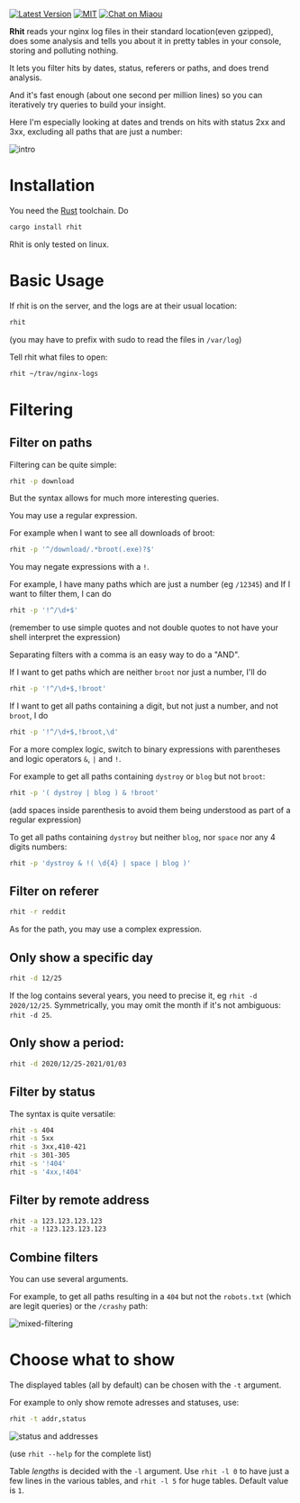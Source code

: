 
[![Latest Version][s1]][l1] [![MIT][s2]][l2] [![Chat on Miaou][s3]][l3]

[s1]: https://img.shields.io/crates/v/rhit.svg
[l1]: https://crates.io/crates/rhit

[s2]: https://img.shields.io/badge/license-MIT-blue.svg
[l2]: LICENSE

[s3]: https://miaou.dystroy.org/static/shields/room.svg
[l3]: https://miaou.dystroy.org/3768?rust


**Rhit** reads your nginx log files in their standard location(even gzipped), does some analysis and tells you about it in pretty tables in your console, storing and polluting nothing.

It lets you filter hits by dates, status, referers or paths, and does trend analysis.

And it's fast enough (about one second per million lines) so you can iteratively try queries to build your insight.

Here I'm especially looking at dates and trends on hits with status 2xx and 3xx, excluding all paths that are just a number:

![intro](doc/intro.png)

# Installation

You need the [Rust](https://rustup.rs) toolchain. Do

```bash
cargo install rhit
```

Rhit is only tested on linux.

# Basic Usage

If rhit is on the server, and the logs are at their usual location:

```bash
rhit
```

(you may have to prefix with sudo to read the files in `/var/log`)

Tell rhit what files to open:

```bash
rhit ~/trav/nginx-logs
```

# Filtering

## Filter on paths

Filtering can be quite simple:

```bash
rhit -p download
```

But the syntax allows for much more interesting queries.

You may use a regular expression.

For example when I want to see all downloads of broot:

```bash
rhit -p '^/download/.*broot(.exe)?$'
```

You may negate expressions with a `!`.

For example, I have many paths which are just a number (eg `/12345`) and If I want to filter them, I can do

```bash
rhit -p '!^/\d+$'
```
(remember to use simple quotes and not double quotes to not have your shell interpret the expression)

Separating filters with a comma is an easy way to do a "AND".

If I want to get paths which are neither `broot` nor just a number, I'll do

```bash
rhit -p '!^/\d+$,!broot'
```

If I want to get all paths containing a digit, but not just a number, and not `broot`, I do

```bash
rhit -p '!^/\d+$,!broot,\d'
```

For a more complex logic, switch to binary expressions with parentheses and logic operators `&`, `|` and `!`.

For example to get all paths containing `dystroy` or `blog`  but not `broot`:

```bash
rhit -p '( dystroy | blog ) & !broot'
```

(add spaces inside parenthesis to avoid them being understood as part of a regular expression)

To get all paths containing `dystroy` but neither `blog`, nor `space` nor any 4 digits numbers:

```bash
rhit -p 'dystroy & !( \d{4} | space | blog )'
```

## Filter on referer

```bash
rhit -r reddit
```

As for the path, you may use a complex expression.

## Only show a specific day

```bash
rhit -d 12/25
```
If the log contains several years, you need to precise it, eg `rhit -d 2020/12/25`.
Symmetrically, you may omit the month if it's not ambiguous: `rhit -d 25`.

## Only show a period:

```bash
rhit -d 2020/12/25-2021/01/03
```

## Filter by status

The syntax is quite versatile:

```bash
rhit -s 404
rhit -s 5xx
rhit -s 3xx,410-421
rhit -s 301-305
rhit -s '!404'
rhit -s '4xx,!404'
```

## Filter by remote address

```bash
rhit -a 123.123.123.123
rhit -a !123.123.123.123
```

## Combine filters

You can use several arguments.

For example, to get all paths resulting in a `404` but not the `robots.txt` (which are legit queries) or the `/crashy` path:

![mixed-filtering](doc/mixed-filter.png)

# Choose what to show

The displayed tables (all by default) can be chosen with the `-t` argument.

For example to only show remote adresses and statuses, use:

```bash
rhit -t addr,status
```

![status and addresses](doc/tables-choice.png)

(use `rhit --help` for the complete list)

Table *lengths* is decided with the `-l` argument. Use `rhit -l 0` to have just a few lines in the various tables, and `rhit -l 5` for huge tables. Default value is `1`.


